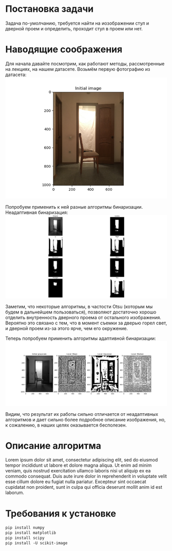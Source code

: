 # Постановка задачи
Задача по-умолчанию, требуется найти на иозображении стул и дверной проем и определить, проходит стул в проем или нет.

# Наводящие соображения
Для начала давайте посмотрим, как работают методы, рассмотренные на лекциях, на нашем датасете. 
Возьмём первую фотографию из датасета:
![Initial image](Examples/Initial%20image.png)

Попробуем применить к ней разные алгоритмы бинаризации.
Неадаптивная бинаризация:
![All treshold](Examples/All%20treshold.png)

Заметим, что некоторые алгоритмы, в частости Otsu (которым мы будем в дальнейшем пользоваться), позволяют достаточно хорошо отделить внутренность дверного проема от остального изображения. Вероятно это связано с тем, что в момент съемки за дверью горел свет, и дверной проем из-за этого ярче, чем его окружение.

Теперь попробуем применить алгоритмы адаптивной бинаризации:
![Local treshold](Examples/Local%20treshold.png)

Видим, что результат их работы сильно отличается от неадаптивных алгоритмов и дает сильно более подробное описание изображения, но, к сожалению, в наших целях оказывается бесполезен.


# Описание алгоритма

Lorem ipsum dolor sit amet, consectetur adipiscing elit, sed do eiusmod tempor incididunt ut labore et dolore magna aliqua. Ut enim ad minim veniam, quis nostrud exercitation ullamco laboris nisi ut aliquip ex ea commodo consequat. Duis aute irure dolor in reprehenderit in voluptate velit esse cillum dolore eu fugiat nulla pariatur. Excepteur sint occaecat cupidatat non proident, sunt in culpa qui officia deserunt mollit anim id est laborum.

# Требования к установке
```
pip install numpy
pip install matplotlib
pip install scipy
pip install -U scikit-image
```
